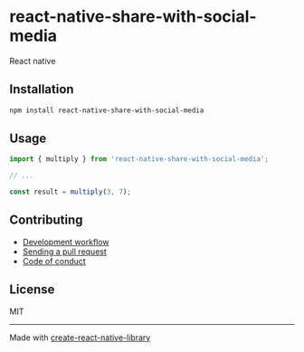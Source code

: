 # react-native-share-with-social-media

React native

## Installation


```sh
npm install react-native-share-with-social-media
```


## Usage


```js
import { multiply } from 'react-native-share-with-social-media';

// ...

const result = multiply(3, 7);
```


## Contributing

- [Development workflow](CONTRIBUTING.md#development-workflow)
- [Sending a pull request](CONTRIBUTING.md#sending-a-pull-request)
- [Code of conduct](CODE_OF_CONDUCT.md)

## License

MIT

---

Made with [create-react-native-library](https://github.com/callstack/react-native-builder-bob)
